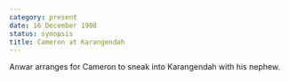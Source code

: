 ```yaml
---
category: present
date: 16 December 1988
status: synopsis
title: Cameron at Karangendah
---
```


Anwar arranges for Cameron to sneak into Karangendah
with his nephew. 
